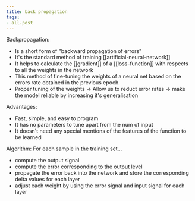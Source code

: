 ```yaml
---
title: back propagation
tags:
- all-post
---
```


Backpropagation:
- Is a short form of "backward propagation of errors"
- It's the standard method of training [[artificial-neural-network]]
- It helps to calculate the [[gradient]] of a [[loss-function]] with respects to all the weights in the network
- This method of fine-tuning the weights of a neural net based on the errors rate obtained in the previous epoch.
- Proper tuning of the weights -> Allow us to reduct error rates -> make the model reliable by increasing it's generalisation

Advantages:
- Fast, simple, and easy to program
- It has no parameters to tune apart from the num of input
- It doesn't need any special mentions of the features of the function to be learned

Algorithm:
For each sample in the training set...
- compute the output signal
- compute the error corresponding to the output level
- propagate the error back into the network and store the corresponding delta values for each layer
- adjust each weight by using the error signal and input signal for each layer
